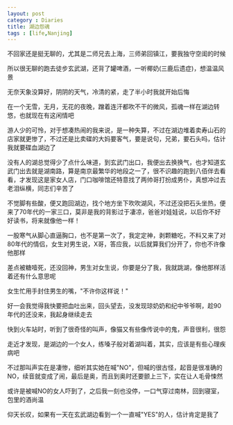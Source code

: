 ```yaml
---
layout: post
category : Diaries
title: 湖边怨魂
tags : [life,Nanjing]
---
```



不回家还是挺无聊的，尤其是二师兄去上海，三师弟回镇江，要我独守空闺的时候

 

所以很无聊的跑去徒步玄武湖，还背了罐啤酒，一听椰奶(三鹿后遗症)，想温温风景

 

无奈天象没算好，阴阴的天气，冷清的紧，走了半小时我就开始后悔

 

在一个无雪，无月，无花的夜晚，蹭着连汗都吹不干的微风，孤魂一样在湖边转悠，也就现在有这闲情吧

 

游人少的可怜，对于想凑热闹的我来说，是一种失算，不过在湖边堆着卖寿山石的店家就更惨了，不过还是比卖碟的大妈要客气，要是说句，兄弟，要石头吗，估计我就要碟血湖边了

 

没有人的湖总觉得少了点什么味道，到玄武门出口，我便出去换换气，也才知道玄武门出去就是湖南路，算是南京最繁华的地段之一了，很不识趣的跑到八佰伴去看看，才发现这是家女人店，门口咖啡馆还特意找了两帅哥打扮成男仆，真想冲过去老泪纵横，同志们辛苦了

 

不觉脚有些酸，便又跑回湖边，找个地方坐下吹吹湖风，不过还没把石头坐热，便来了70年代的一家三口，莫非是我的背影过于凄凉，爸爸对娃娃说，以后你不好好读书，将来就像他一样！

 

一股寒气从脚心直逼胸口，也不是第一次了，我定定神，剥颗糖吃，不料又来了对80年代的情侣，女生对男生说，X哥，答应我，以后就算我们分开了，你也不许像他那样

 

差点被糖噎死，还没回神，男生对女生说，你要是分了我，我就跳湖，像他那样活着还有什么意思呢

 

女生忙用手封住男生的嘴，"不许你这样说！"

 

好一会我觉得我快要把血吐出来，回头望去，没发现琼奶奶和纪中爷爷啊，趁90年代的还没来，我起身继续走去

 

快到火车站时，听到了很奇怪的叫声，像猫又有些像传说中的鬼，声音很利，很怨

 

走近才发现，是湖边的一个女人，练嗓子般对着湖叫着，其实，应该是有些心理疾病吧

 

不过那叫声实在是凄惨，细听其实她在喊"NO"，但喊的很古怪，起音是很准确的NO，续音就变成了闹，最后是奥，而且到奥时还要颤上三下，实在让人毛骨悚然

 

或许是被喊NO的女人吓到了，之后我一刻也没停，一口气穿过南林，回到寝室，包里的酒尚温

 

仰天长叹，如果有一天在玄武湖边看到一个一直喊"YES"的人，估计肯定是我了